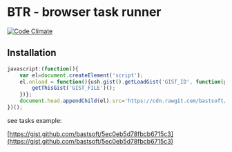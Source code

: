 # BTR - browser task runner

[![Code Climate](https://codeclimate.com/github/bastsoft/btr.png)](https://codeclimate.com/github/bastsoft/btr)

## Installation

```js
javascript:(function(){
    var el=document.createElement('script');
    el.onload = function(){ush.gist().getLoadGist('GIST_ID', function(getThisGist){
        getThisGist('GIST_FILE')();
    })};
    document.head.appendChild(el).src='https://cdn.rawgit.com/bastsoft/UserSHelper/b8df7369da24c2a26de3178e2b10990190f547d4/ush.min.js';
})();
```

see tasks example:

[https://gist.github.com/bastsoft/5ec0eb5d78fbcb6715c3](https://gist.github.com/bastsoft/5ec0eb5d78fbcb6715c3)
